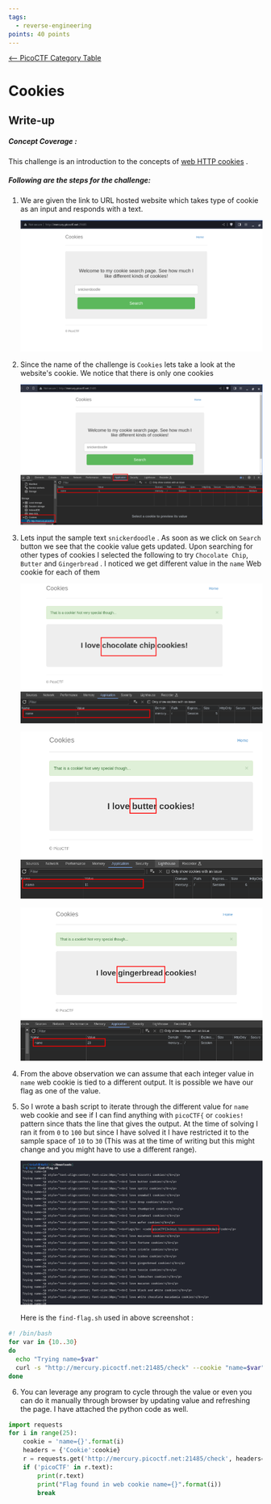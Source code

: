```yaml
---
tags:
  - reverse-engineering
points: 40 points
---
```


[<-- PicoCTF Category Table](../../README.md#2-picoctf)

# Cookies

## Write-up
##### Concept Coverage :
This challenge is an introduction to the concepts of [web HTTP cookies](https://www.cloudflare.com/learning/privacy/what-are-cookies/) . 

##### Following are the steps for the challenge: 
1. We are given the link to URL hosted website which takes type of cookie as an input and responds with a text.
    
    ![cookie-website](../assets/cookies/cookie-website.png)
    
2. Since the name of the challenge is `Cookies` lets take a look at the website's cookie. We notice that there is only one cookies
    
    ![cookie-list](../assets/cookies/cookie-list.png)
    
3. Lets input the sample text `snickerdoodle` . As soon as we click on `Search` button we see that the cookie value gets updated. Upon searching for other types of cookies I selected the following to try `Chocolate Chip`, `Butter` and `Gingerbread` . I noticed we get different value in the `name` Web cookie for each of them
    
    ![chocolate-chip](../assets/cookies/chocolate-chip.png)
    
    ![butter](../assets/cookies/butter.png)
    
    ![gingerbread](../assets/cookies/gingerbread.png)
    
4. From the above observation we can assume that each integer value in `name` web cookie is tied to a different output. It is possible we have our flag as one of the value.
   
5. So I wrote a bash script to iterate through the different value for `name` web cookie and see if I can find anything with `picoCTF{` or `cookies!` pattern since thats the line that gives the output. At the time of solving I ran it from `0` to `100` but since I have solved it I have restricted it to the sample space of `10` to `30` (This was at the time of writing but this might change and you might have to use a different range).
    
    ![flag](../assets/cookies/flag.png)
    
    Here is the `find-flag.sh` used in above screenshot :
   
```bash
#! /bin/bash
for var in {10..30}
do
  echo "Trying name=$var"
  curl -s "http://mercury.picoctf.net:21485/check" --cookie "name=$var" | grep -E "cookies!|picoCTF{" 
done
```

6. You can leverage any program to cycle through the value or even you can do it manually through browser by updating value and refreshing the page. I have attached the python code as well.
   
```python 
import requests
for i in range(25):
    cookie = 'name={}'.format(i)
    headers = {'Cookie':cookie}
    r = requests.get('http://mercury.picoctf.net:21485/check', headers=headers)
    if ('picoCTF' in r.text):
        print(r.text)
        print("Flag found in web cookie name={}".format(i))
        break

```
